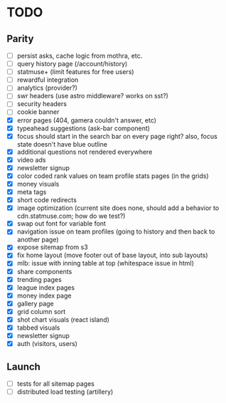 # TODO

## Parity

- [ ] persist asks, cache logic from mothra, etc.
- [ ] query history page (/account/history)
- [ ] statmuse+ (limit features for free users)
- [ ] rewardful integration
- [ ] analytics (provider?)
- [ ] swr headers (use astro middleware? works on sst?)
- [ ] security headers
- [ ] cookie banner
- [x] error pages (404, gamera couldn't answer, etc)
- [x] typeahead suggestions (ask-bar component)
- [x] focus should start in the search bar on every page right? also, focus state doesn't have blue outline
- [x] additional questions not rendered everywhere
- [x] video ads
- [x] newsletter signup
- [x] color coded rank values on team profile stats pages (in the grids)
- [x] money visuals
- [x] meta tags
- [x] short code redirects
- [x] image optimization (current site does none, should add a behavior to cdn.statmuse.com; how do we test?)
- [x] swap out font for variable font
- [x] navigation issue on team profiles (going to history and then back to another page)
- [x] expose sitemap from s3
- [x] fix home layout (move footer out of base layout, into sub layouts)
- [x] mlb: issue with inning table at top (whitespace issue in html)
- [x] share components
- [x] trending pages
- [x] league index pages
- [x] money index page
- [x] gallery page
- [x] grid column sort
- [x] shot chart visuals (react island)
- [x] tabbed visuals
- [x] newsletter signup
- [x] auth (visitors, users)

## Launch

- [ ] tests for all sitemap pages
- [ ] distributed load testing (artillery)

